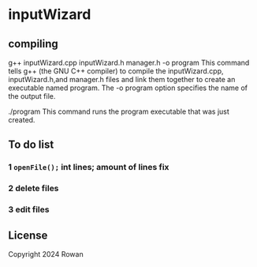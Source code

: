 inputWizard
====


compiling
---------

g++ inputWizard.cpp inputWizard.h manager.h -o program This command tells g++ (the GNU C++ compiler) 
to compile the inputWizard.cpp, inputWizard.h,and manager.h files and link them together to create an executable named program. 
The -o program option specifies the name of the output file.


./program This command runs the program executable that was just created.


## To do list

### 1     `openFile();` int lines; amount of lines fix 
### 2     delete files
### 3     edit files



License
-------

Copyright 2024 Rowan 
